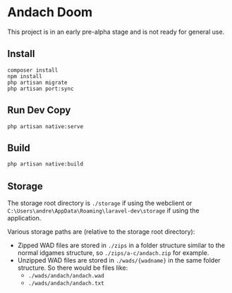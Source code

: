# Andach Doom

This project is in an early pre-alpha stage and is not ready for general use. 

## Install

```
composer install
npm install
php artisan migrate
php artisan port:sync
```

## Run Dev Copy

```
php artisan native:serve
```

## Build

```bash
php artisan native:build
```

## Storage

The storage root directory is `./storage` if using the webclient or `C:\Users\andre\AppData\Roaming\laravel-dev\storage` if using the application. 

Various storage paths are (relative to the storage root directory):

* Zipped WAD files are stored in `./zips` in a folder structure similar to the normal idgames structure, so `./zips/a-c/andach.zip` for example. 
* Unzipped WAD files are stored in `./wads/{wadname}` in the same folder structure. So there would be files like:
  * `./wads/andach/andach.wad`
  * `./wads/andach/andach.txt`
